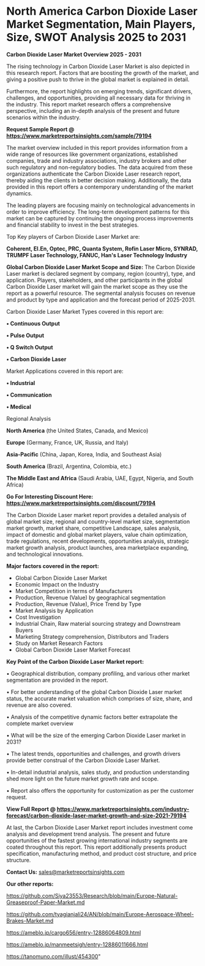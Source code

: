 # North America Carbon Dioxide Laser Market Segmentation, Main Players, Size, SWOT Analysis 2025 to 2031

<Strong> Carbon Dioxide Laser Market Overview 2025 - 2031</strong>

The rising technology in Carbon Dioxide Laser Market is also depicted in this research report. Factors that are boosting the growth of the market, and giving a positive push to thrive in the global market is explained in detail.

Furthermore, the report highlights on emerging trends, significant drivers, challenges, and opportunities, providing all necessary data for thriving in the industry. This report market research offers a comprehensive perspective, including an in-depth analysis of the present and future scenarios within the industry.

<strong>Request Sample Report @ <a href=https://www.marketreportsinsights.com/sample/79194>https://www.marketreportsinsights.com/sample/79194</a></strong>

The market overview included in this report provides information from a wide range of resources like government organizations, established companies, trade and industry associations, industry brokers and other such regulatory and non-regulatory bodies. The data acquired from these organizations authenticate the Carbon Dioxide Laser research report, thereby aiding the clients in better decision making. Additionally, the data provided in this report offers a contemporary understanding of the market dynamics.

The leading players are focusing mainly on technological advancements in order to improve efficiency. The long-term development patterns for this market can be captured by continuing the ongoing process improvements and financial stability to invest in the best strategies.

Top Key players of Carbon Dioxide Laser Market are:

<strong>Coherent, El.En, Optec, PRC, Quanta System, Rofin Laser Micro, SYNRAD, TRUMPF Laser Technology, FANUC, Han&#39;s Laser Technology Industry</strong>

<strong><b>Global Carbon Dioxide Laser Market Scope and Size:</b></strong>
The Carbon Dioxide Laser market is declared segment by company, region (country), type, and application. Players, stakeholders, and other participants in the global Carbon Dioxide Laser market will gain the market scope as they use the report as a powerful resource. The segmental analysis focuses on revenue and product by type and application and the forecast period of 2025-2031.

Carbon Dioxide Laser Market Types covered in this report are:

<strong>• Continuous Output

• Pulse Output

• Q Switch Output

• Carbon Dioxide Laser</strong>

Market Applications covered in this report are:

<strong>• Industrial

• Communication

• Medical</strong> 

Regional Analysis

<strong>North America</strong> (the United States, Canada, and Mexico)

<strong>Europe</strong> (Germany, France, UK, Russia, and Italy)

<strong>Asia-Pacific</strong> (China, Japan, Korea, India, and Southeast Asia)

<strong>South America</strong> (Brazil, Argentina, Colombia, etc.)

<strong>The Middle East and Africa</strong> (Saudi Arabia, UAE, Egypt, Nigeria, and South Africa)

<strong>Go For Interesting Discount Here: <a href=https://www.marketreportsinsights.com/discount/79194>https://www.marketreportsinsights.com/discount/79194</a></strong>

The Carbon Dioxide Laser market report provides a detailed analysis of global market size, regional and country-level market size, segmentation market growth, market share, competitive Landscape, sales analysis, impact of domestic and global market players, value chain optimization, trade regulations, recent developments, opportunities analysis, strategic market growth analysis, product launches, area marketplace expanding, and technological innovations.

<strong><b>Major factors covered in the report:</b></strong>
<ul>
  <li>Global Carbon Dioxide Laser Market </li>
  <li>Economic Impact on the Industry</li>
  <li>Market Competition in terms of Manufacturers</li>
  <li>Production, Revenue (Value) by geographical segmentation</li>
  <li>Production, Revenue (Value), Price Trend by Type</li>
  <li>Market Analysis by Application</li>
  <li>Cost Investigation</li>
  <li>Industrial Chain, Raw material sourcing strategy and Downstream Buyers</li>
  <li>Marketing Strategy comprehension, Distributors and Traders</li>
  <li>Study on Market Research Factors</li>
  <li>Global Carbon Dioxide Laser Market Forecast</li>
</ul>

<strong><b>Key Point of the Carbon Dioxide Laser Market report:</b></strong>

• Geographical distribution, company profiling, and various other market segmentation are provided in the report.

• For better understanding of the global Carbon Dioxide Laser market status, the accurate market valuation which comprises of size, share, and revenue are also covered.

• Analysis of the competitive dynamic factors better extrapolate the complete market overview

• What will be the size of the emerging Carbon Dioxide Laser market in 2031?

• The latest trends, opportunities and challenges, and growth drivers provide better construal of the Carbon Dioxide Laser Market.

• In-detail industrial analysis, sales study, and production understanding shed more light on the future market growth rate and scope.

• Report also offers the opportunity for customization as per the customer request.

<strong><b>View Full Report @ <a href=https://www.marketreportsinsights.com/industry-forecast/carbon-dioxide-laser-market-growth-and-size-2021-79194>https://www.marketreportsinsights.com/industry-forecast/carbon-dioxide-laser-market-growth-and-size-2021-79194</a></b></strong>


At last, the Carbon Dioxide Laser Market report includes investment come analysis and development trend analysis. The present and future opportunities of the fastest growing international industry segments are coated throughout this report. This report additionally presents product specification, manufacturing method, and product cost structure, and price structure.

<strong>Contact Us:</strong>
sales@marketreportsinsights.com

<strong>Our other reports:</strong>

<a href=https://github.com/Siya23553/Research/blob/main/Europe-Natural-Greaseproof-Paper-Market.md>https://github.com/Siya23553/Research/blob/main/Europe-Natural-Greaseproof-Paper-Market.md</a>

<a href=https://github.com/tyagianjali24/AN/blob/main/Europe-Aerospace-Wheel-Brakes-Market.md>https://github.com/tyagianjali24/AN/blob/main/Europe-Aerospace-Wheel-Brakes-Market.md</a>

<a href=https://ameblo.jp/cargo656/entry-12886064809.html>https://ameblo.jp/cargo656/entry-12886064809.html</a>

<a href=https://ameblo.jp/manmeetsigh/entry-12886011666.html>https://ameblo.jp/manmeetsigh/entry-12886011666.html</a>

<a href=https://tanomuno.com/illust/454300>https://tanomuno.com/illust/454300</a>"
